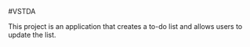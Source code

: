 #VSTDA

This project is an application that creates a to-do list and allows users to update the list.